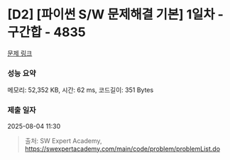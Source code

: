 # [D2] [파이썬 S/W 문제해결 기본] 1일차 - 구간합 - 4835 

[문제 링크](https://swexpertacademy.com/main/code/problem/problemDetail.do?contestProbId=AWTLXCuapdcDFAVT) 

### 성능 요약

메모리: 52,352 KB, 시간: 62 ms, 코드길이: 351 Bytes

### 제출 일자

2025-08-04 11:30



> 출처: SW Expert Academy, https://swexpertacademy.com/main/code/problem/problemList.do